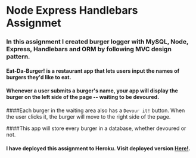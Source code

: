 # Node Express Handlebars Assignmet

### In this assignment I created burger logger with MySQL, Node, Express, Handlebars and ORM by following MVC design pattern.

#### Eat-Da-Burger! is a restaurant app that lets users input the names of burgers they'd like to eat.

#### Whenever a user submits a burger's name, your app will display the burger on the left side of the page -- waiting to be devoured.

####Each burger in the waiting area also has a `Devour it!` button. When the user clicks it, the burger will move to the right side of the page.

####This app will store every burger in a database, whether devoured or not.

#### I have deployed this assignment to Heroku. Visit deployed version [Here!](https://shielded-brushlands-57204.herokuapp.com/).
